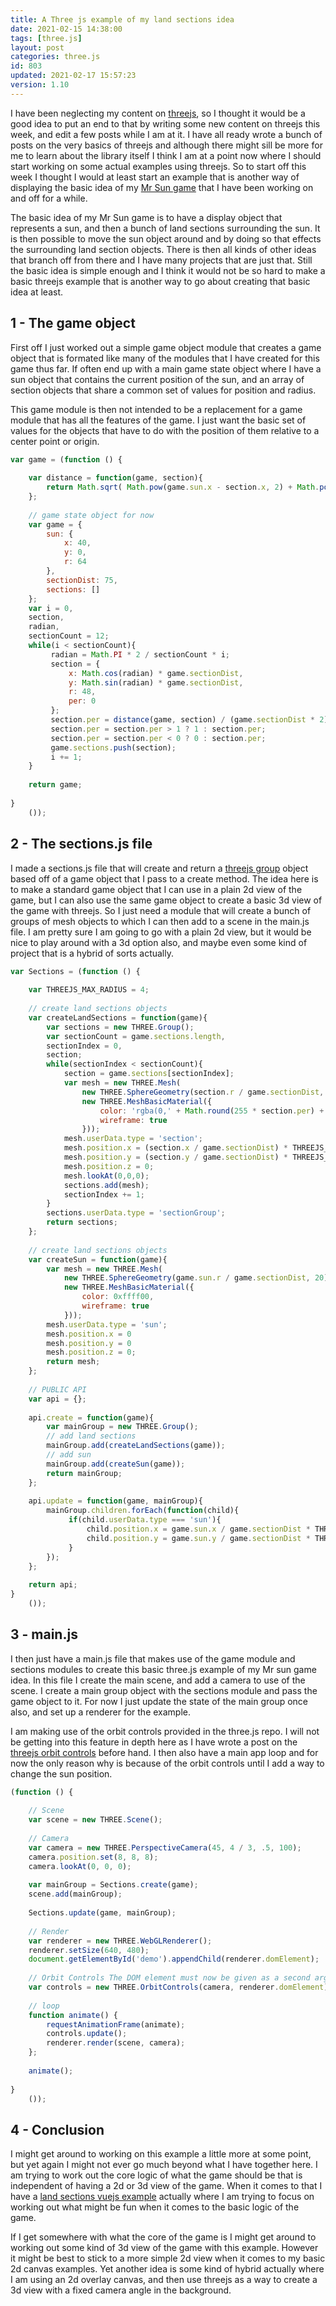 ```yaml
---
title: A Three js example of my land sections idea
date: 2021-02-15 14:38:00
tags: [three.js]
layout: post
categories: three.js
id: 803
updated: 2021-02-17 15:57:23
version: 1.10
---
```


I have been neglecting my content on [threejs](https://threejs.org/), so I thought it would be a good idea to put an end to that by writing some new content on threejs this week, and edit a few posts while I am at it. I have all ready wrote a bunch of posts on the very basics of threejs and although there might sill be more for me to learn about the library itself I think I am at a point now where I should start working on some actual examples using threejs. So to start off this week I thought I would at least start an example that is another way of displaying the basic idea of my [Mr Sun game](/2020/11/03/canvas-example-game-mr-sun/) that I have been working on and off for a while.

The basic idea of my Mr Sun game is to have a display object that represents a sun, and then a bunch of land sections surrounding the sun. It is then possible to move the sun object around and by doing so that effects the surrounding land section objects. There is then all kinds of other ideas that branch off from there and I have many projects that are just that. Still the basic idea is simple enough and I think it would not be so hard to make a basic threejs example that is another way to go about creating that basic idea at least.

<!-- more -->

## 1 - The game object

First off I just worked out a simple game object module that creates a game object that is formated like many of the modules that I have created for this game thus far. If often end up with a main game state object where I have a sun object that contains the current position of the sun, and an array of section objects that share a common set of values for position and radius.

This game module is then not intended to be a replacement for a game module that has all the features of the game. I just want the basic set of values for the objects that have to do with the position of them relative to a center point or origin.

```js
var game = (function () {
 
    var distance = function(game, section){
        return Math.sqrt( Math.pow(game.sun.x - section.x, 2) + Math.pow(game.sun.y - section.y, 2) );
    };
 
    // game state object for now
    var game = {
        sun: {
            x: 40,
            y: 0,
            r: 64
        },
        sectionDist: 75,
        sections: []
    };
    var i = 0,
    section,
    radian,
    sectionCount = 12;
    while(i < sectionCount){
         radian = Math.PI * 2 / sectionCount * i;
         section = {
             x: Math.cos(radian) * game.sectionDist,
             y: Math.sin(radian) * game.sectionDist,
             r: 48,
             per: 0
         };
         section.per = distance(game, section) / (game.sectionDist * 2);
         section.per = section.per > 1 ? 1 : section.per;
         section.per = section.per < 0 ? 0 : section.per;
         game.sections.push(section);
         i += 1;
    }
 
    return game;
 
}
    ());
```

## 2 - The sections.js file

I made a sections.js file that will create and return a [threejs group](/2018/05/16/threejs-grouping-mesh-objects/) object based off of a game object that I pass to a create method. The idea here is to make a standard game object that I can use in a plain 2d view of the game, but I can also use the same game object to create a basic 3d view of the game with threejs. So I just need a module that will create a bunch of groups of mesh objects to which I can then add to a scene in the main.js file. I am pretty sure I am going to go with a plain 2d view, but it would be nice to play around with a 3d option also, and maybe even some kind of project that is a hybrid of sorts actually.

```js
var Sections = (function () {
 
    var THREEJS_MAX_RADIUS = 4;
 
    // create land sections objects
    var createLandSections = function(game){
        var sections = new THREE.Group();
        var sectionCount = game.sections.length,
        sectionIndex = 0,
        section;
        while(sectionIndex < sectionCount){
            section = game.sections[sectionIndex];
            var mesh = new THREE.Mesh(
                new THREE.SphereGeometry(section.r / game.sectionDist, 20),
                new THREE.MeshBasicMaterial({
                    color: 'rgba(0,' + Math.round(255 * section.per) + ',0,1)',
                    wireframe: true
                }));
            mesh.userData.type = 'section';
            mesh.position.x = (section.x / game.sectionDist) * THREEJS_MAX_RADIUS;
            mesh.position.y = (section.y / game.sectionDist) * THREEJS_MAX_RADIUS;
            mesh.position.z = 0;
            mesh.lookAt(0,0,0);
            sections.add(mesh);
            sectionIndex += 1;
        }
        sections.userData.type = 'sectionGroup';
        return sections;
    };
 
    // create land sections objects
    var createSun = function(game){
        var mesh = new THREE.Mesh(
            new THREE.SphereGeometry(game.sun.r / game.sectionDist, 20),
            new THREE.MeshBasicMaterial({
                color: 0xffff00,
                wireframe: true
            }));
        mesh.userData.type = 'sun';
        mesh.position.x = 0
        mesh.position.y = 0
        mesh.position.z = 0;
        return mesh;
    };
 
    // PUBLIC API
    var api = {};
 
    api.create = function(game){
        var mainGroup = new THREE.Group();
        // add land sections
        mainGroup.add(createLandSections(game));
        // add sun
        mainGroup.add(createSun(game));
        return mainGroup;
    };
 
    api.update = function(game, mainGroup){
        mainGroup.children.forEach(function(child){
             if(child.userData.type === 'sun'){
                 child.position.x = game.sun.x / game.sectionDist * THREEJS_MAX_RADIUS;
                 child.position.y = game.sun.y / game.sectionDist * THREEJS_MAX_RADIUS;
             }
        });
    };
 
    return api;
}
    ());
```

## 3 - main.js

I then just have a main.js file that makes use of the game module and sections modules to create this basic three.js example of my Mr sun game idea. In this file I create the main scene, and add a camera to use of the scene. I create a main group object with the sections module and pass the game object to it. For now I just update the state of the main group once also, and set up a renderer for the example.

I am making use of the orbit controls provided in the three.js repo. I will not be getting into this feature in depth here as I have wrote a post on the [threejs orbit controls](/2018/04/13/threejs-orbit-controls/) before hand. I then also have a main app loop and for now the only reason why is because of the orbit controls until I add a way to change the sun position.

```js
(function () {
 
    // Scene
    var scene = new THREE.Scene();
 
    // Camera
    var camera = new THREE.PerspectiveCamera(45, 4 / 3, .5, 100);
    camera.position.set(8, 8, 8);
    camera.lookAt(0, 0, 0);
 
    var mainGroup = Sections.create(game);
    scene.add(mainGroup);
 
    Sections.update(game, mainGroup);
 
    // Render
    var renderer = new THREE.WebGLRenderer();
    renderer.setSize(640, 480);
    document.getElementById('demo').appendChild(renderer.domElement);
 
    // Orbit Controls The DOM element must now be given as a second argument
    var controls = new THREE.OrbitControls(camera, renderer.domElement);
 
    // loop
    function animate() {
        requestAnimationFrame(animate);
        controls.update();
        renderer.render(scene, camera);
    };
 
    animate();
 
}
    ());
```

## 4 - Conclusion

I might get around to working on this example a little more at some point, but yet again I might not ever go much beyond what I have together here. I am trying to work out the core logic of what the game should be that is independent of having a 2d or 3d view of the game. When it comes to that I have a [land sections vuejs example](/2021/02/02/vuejs-example-land-sections/) actually where I am trying to focus on working out what might be fun when it comes to the basic logic of the game. 

If I get somewhere with what the core of the game is I might get around to working out some kind of 3d view of the game with this example. However it might be best to stick to a more simple 2d view when it comes to my basic 2d canvas examples. Yet another idea is some kind of hybrid actually where I am using an 2d overlay canvas, and then use threejs as a way to create a 3d view with a fixed camera angle in the background.
